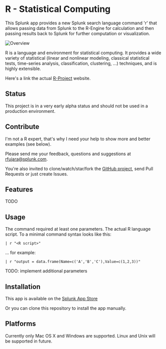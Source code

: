 R - Statistical Computing
===
This Splunk app provides a new Splunk search language
command 'r' that allows passing data from Splunk to the R-Engine
for calculation and then passing results back to Splunk for
further computation or visualization.

![Overview](https://raw.github.com/rfsp/r/master/django/r/static/r/overview.png)

R is a language and environment for statistical computing. It
provides a wide variety of statistical (linear and nonlinear
modeling, classical statistical tests, time-series analysis,
classification, clustering, ...) techniques, and is highly extensible.

Here's a link the actual [R-Project](http://www.r-project.org/) website.

Status
---
This project is in a very early alpha status and should not be used in a
production environment.

Contribute
---
I'm not a R expert, that's why I need your help
to show more and better examples (see below).

Please send me your feedback, questions and suggestions
at [rfujara@splunk.com](rfujara@splunk.com).

You're also invited to clone/watch/star/fork the [GitHub project](https://github.com/rfsp/r),
send Pull Requests or just create Issues.

Features
---
TODO

Usage
---
The command required at least one parameters. The actual R language script.
To a minimal command syntax looks like this:

    | r "<R script>"

... for example:

    | r "output = data.frame(Name=c('A','B','C'),Value=c(1,2,3))"

TODO: implement additional parameters

Installation
---
This app is available on the [Splunk App Store](http://apps.splunk.com/app/1735/)

Or you can clone this repository to install the app manually.

Platforms
---
Currently only Mac OS X and Windows are supported.
Linux and Unix will be supported in future.
